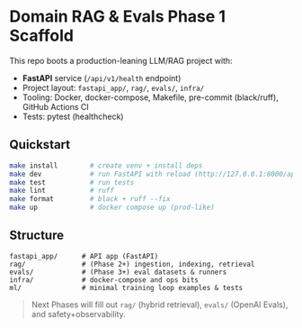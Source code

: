 ﻿# Domain RAG & Evals Phase 1 Scaffold

This repo boots a production-leaning LLM/RAG project with:
- **FastAPI** service (`/api/v1/health` endpoint)
- Project layout: `fastapi_app/`, `rag/`, `evals/`, `infra/`
- Tooling: Docker, docker-compose, Makefile, pre-commit (black/ruff), GitHub Actions CI
- Tests: pytest (healthcheck)

## Quickstart
```bash
make install        # create venv + install deps
make dev            # run FastAPI with reload (http://127.0.0.1:8000/api/v1/health)
make test           # run tests
make lint           # ruff
make format         # black + ruff --fix
make up             # docker compose up (prod-like)
```

## Structure
```
fastapi_app/      # API app (FastAPI)
rag/              # (Phase 2+) ingestion, indexing, retrieval
evals/            # (Phase 3+) eval datasets & runners
infra/            # docker-compose and ops bits
ml/               # minimal training loop examples & tests
```

> Next Phases will fill out `rag/` (hybrid retrieval), `evals/` (OpenAI Evals), and safety+observability.
